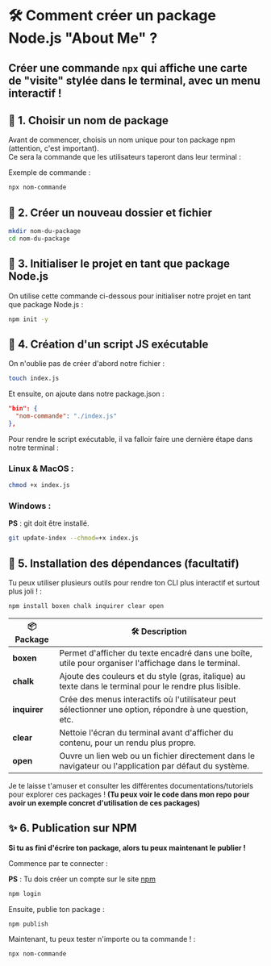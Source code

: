 # 🛠️ Comment créer un package Node.js "About Me" ?
Créer une commande `npx` qui affiche une carte de "visite" stylée dans le terminal, avec un menu interactif !
---

## 📍 1. Choisir un nom de package
Avant de commencer, choisis un nom unique pour ton package npm (attention, c'est important).  
Ce sera la commande que les utilisateurs taperont dans leur terminal :

Exemple de commande :
```sh
npx nom-commande
```

## 📍 2. Créer un nouveau dossier et fichier
```sh
mkdir nom-du-package
cd nom-du-package
```

## 📍 3. Initialiser le projet en tant que package Node.js
On utilise cette commande ci-dessous pour initialiser notre projet en tant que package Node.js :
```sh
npm init -y
```

## 📍 4. Création d'un script JS exécutable
On n'oublie pas de créer d'abord notre fichier :
```sh
touch index.js
```

Et ensuite, on ajoute dans notre package.json :
```json
"bin": {
  "nom-commande": "./index.js"
},
```

Pour rendre le script exécutable, il va falloir faire une dernière étape dans notre terminal :

### Linux & MacOS :
```sh
chmod +x index.js
```

### Windows :
**PS** : git doit être installé.
```sh
git update-index --chmod=+x index.js
```

## 📍 5. Installation des dépendances (facultatif)
Tu peux utiliser plusieurs outils pour rendre ton CLI plus interactif et surtout plus joli ! :
```sh
npm install boxen chalk inquirer clear open
```

| 📦 Package    | 🛠️ Description |
|--------------|--------------------------|
| **boxen**    | Permet d'afficher du texte encadré dans une boîte, utile pour organiser l'affichage dans le terminal. |
| **chalk**    | Ajoute des couleurs et du style (gras, italique) au texte dans le terminal pour le rendre plus lisible. |
| **inquirer** | Crée des menus interactifs où l'utilisateur peut sélectionner une option, répondre à une question, etc. |
| **clear**    | Nettoie l'écran du terminal avant d'afficher du contenu, pour un rendu plus propre. |
| **open**     | Ouvre un lien web ou un fichier directement dans le navigateur ou l'application par défaut du système. |

Je te laisse t'amuser et consulter les différentes documentations/tutoriels pour explorer ces packages !
**(Tu peux voir le code dans mon repo pour avoir un exemple concret d'utilisation de ces packages)**

## ✨ 6. Publication sur NPM
**Si tu as fini d'écrire ton package, alors tu peux maintenant le publier !**

Commence par te connecter : 

**PS** : Tu dois créer un compte sur le site [npm](https://www.npmjs.com/)
```sh
npm login
```

Ensuite, publie ton package :
```sh
npm publish
```

Maintenant, tu peux tester n'importe ou ta commande ! : 
```sh 
npx nom-commande
```
